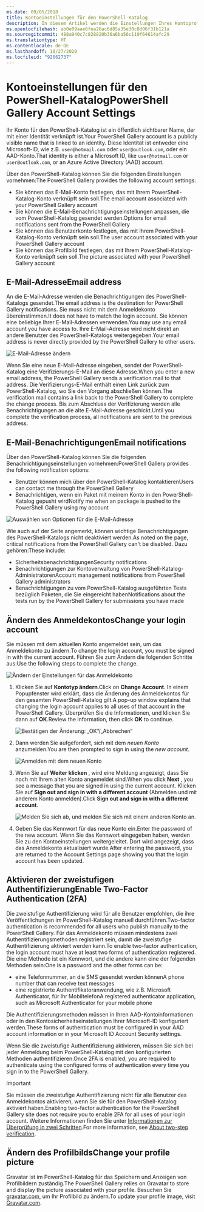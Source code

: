 ```yaml
---
ms.date: 09/05/2018
title: Kontoeinstellungen für den PowerShell-Katalog
description: In diesem Artikel werden die Einstellungen Ihres Kontoprofils im PowerShell-Katalog beschrieben.
ms.openlocfilehash: ab0e09aae6fea26ac6d85a35e30c8d06f31b121a
ms.sourcegitcommit: 488a940c7c828820b36a6ba56c119f64614afc29
ms.translationtype: HT
ms.contentlocale: de-DE
ms.lasthandoff: 10/27/2020
ms.locfileid: "92662737"
---
```

# <a name="powershell-gallery-account-settings"></a><span data-ttu-id="5262d-103">Kontoeinstellungen für den PowerShell-Katalog</span><span class="sxs-lookup"><span data-stu-id="5262d-103">PowerShell Gallery Account Settings</span></span>

<span data-ttu-id="5262d-104">Ihr Konto für den PowerShell-Katalog ist ein öffentlich sichtbarer Name, der mit einer Identität verknüpft ist.</span><span class="sxs-lookup"><span data-stu-id="5262d-104">Your PowerShell Gallery account is a publicly visible name that is linked to an identity.</span></span> <span data-ttu-id="5262d-105">Diese Identität ist entweder eine Microsoft-ID, wie z.B. `user@hotmail.com` oder `user@outlook.com`, oder ein AAD-Konto.</span><span class="sxs-lookup"><span data-stu-id="5262d-105">That identity is either a Microsoft ID, like `user@hotmail.com` or `user@outlook.com`, or an Azure Active Directory (AAD) account.</span></span>

<span data-ttu-id="5262d-106">Über den PowerShell-Katalog können Sie die folgenden Einstellungen vornehmen:</span><span class="sxs-lookup"><span data-stu-id="5262d-106">The PowerShell Gallery provides the following account settings:</span></span>

- <span data-ttu-id="5262d-107">Sie können das E-Mail-Konto festlegen, das mit Ihrem PowerShell-Katalog-Konto verknüpft sein soll.</span><span class="sxs-lookup"><span data-stu-id="5262d-107">The email account associated with your PowerShell Gallery account</span></span>
- <span data-ttu-id="5262d-108">Sie können die E-Mail-Benachrichtigungseinstellungen anpassen, die vom PowerShell-Katalog gesendet werden.</span><span class="sxs-lookup"><span data-stu-id="5262d-108">Options for email notifications sent from the PowerShell Gallery</span></span>
- <span data-ttu-id="5262d-109">Sie können das Benutzerkonto festlegen, das mit Ihrem PowerShell-Katalog-Konto verknüpft sein soll.</span><span class="sxs-lookup"><span data-stu-id="5262d-109">The user account associated with your PowerShell Gallery account</span></span>
- <span data-ttu-id="5262d-110">Sie können das Profilbild festlegen, das mit Ihrem PowerShell-Katalog-Konto verknüpft sein soll.</span><span class="sxs-lookup"><span data-stu-id="5262d-110">The picture associated with your PowerShell Gallery account</span></span>

## <a name="email-address"></a><span data-ttu-id="5262d-111">E-Mail-Adresse</span><span class="sxs-lookup"><span data-stu-id="5262d-111">Email address</span></span>

<span data-ttu-id="5262d-112">An die E-Mail-Adresse werden die Benachrichtigungen des PowerShell-Katalogs gesendet.</span><span class="sxs-lookup"><span data-stu-id="5262d-112">The email address is the destination for PowerShell Gallery notifications.</span></span> <span data-ttu-id="5262d-113">Sie muss nicht mit dem Anmeldekonto übereinstimmen.</span><span class="sxs-lookup"><span data-stu-id="5262d-113">It does not have to match the login account.</span></span> <span data-ttu-id="5262d-114">Sie können eine beliebige Ihrer E-Mail-Adressen verwenden.</span><span class="sxs-lookup"><span data-stu-id="5262d-114">You may use any email account you have access to.</span></span> <span data-ttu-id="5262d-115">Ihre E-Mail-Adresse wird nicht direkt an andere Benutzer des PowerShell-Katalogs weitergegeben.</span><span class="sxs-lookup"><span data-stu-id="5262d-115">Your email address is never directly provided by the PowerShell Gallery to other users.</span></span>

![E-Mail-Adresse ändern](media/managing-account/PSGallery_AcccountEmailAddress.png)

<span data-ttu-id="5262d-117">Wenn Sie eine neue E-Mail-Adresse eingeben, sendet der PowerShell-Katalog eine Verifizierungs-E-Mail an diese Adresse.</span><span class="sxs-lookup"><span data-stu-id="5262d-117">When you enter a new email address, the PowerShell Gallery sends a verification mail to that address.</span></span> <span data-ttu-id="5262d-118">Die Verifizierungs-E-Mail enthält einen Link zurück zum PowerShell-Katalog, wo Sie den Vorgang abschließen können.</span><span class="sxs-lookup"><span data-stu-id="5262d-118">The verification mail contains a link back to the PowerShell Gallery to complete the change process.</span></span> <span data-ttu-id="5262d-119">Bis zum Abschluss der Verifizierung werden alle Benachrichtigungen an die alte E-Mail-Adresse geschickt.</span><span class="sxs-lookup"><span data-stu-id="5262d-119">Until you complete the verification process, all notifications are sent to the previous address.</span></span>

## <a name="email-notifications"></a><span data-ttu-id="5262d-120">E-Mail-Benachrichtigungen</span><span class="sxs-lookup"><span data-stu-id="5262d-120">Email notifications</span></span>

<span data-ttu-id="5262d-121">Über den PowerShell-Katalog können Sie die folgenden Benachrichtigungseinstellungen vornehmen:</span><span class="sxs-lookup"><span data-stu-id="5262d-121">PowerShell Gallery provides the following notification options:</span></span>

- <span data-ttu-id="5262d-122">Benutzer können mich über den PowerShell-Katalog kontaktieren</span><span class="sxs-lookup"><span data-stu-id="5262d-122">Users can contact me through the PowerShell Gallery</span></span>
- <span data-ttu-id="5262d-123">Benachrichtigen, wenn ein Paket mit meinem Konto in den PowerShell-Katalog gepusht wird</span><span class="sxs-lookup"><span data-stu-id="5262d-123">Notify me when an package is pushed to the PowerShell Gallery using my account</span></span>

![Auswählen von Optionen für die E-Mail-Adresse](media/managing-account/PSGallery_AccountEmailOptions.png)

<span data-ttu-id="5262d-125">Wie auch auf der Seite angemerkt, können wichtige Benachrichtigungen des PowerShell-Katalogs nicht deaktiviert werden.</span><span class="sxs-lookup"><span data-stu-id="5262d-125">As noted on the page, critical notifications from the PowerShell Gallery can't be disabled.</span></span>
<span data-ttu-id="5262d-126">Dazu gehören:</span><span class="sxs-lookup"><span data-stu-id="5262d-126">These include:</span></span>

- <span data-ttu-id="5262d-127">Sicherheitsbenachrichtigungen</span><span class="sxs-lookup"><span data-stu-id="5262d-127">Security notifications</span></span>
- <span data-ttu-id="5262d-128">Benachrichtigungen zur Kontoverwaltung von PowerShell-Katalog-Administratoren</span><span class="sxs-lookup"><span data-stu-id="5262d-128">Account management notifications from PowerShell Gallery administrators</span></span>
- <span data-ttu-id="5262d-129">Benachrichtigungen zu vom PowerShell-Katalog ausgeführten Tests bezüglich Paketen, die Sie eingereicht haben</span><span class="sxs-lookup"><span data-stu-id="5262d-129">Notifications about the tests run by the PowerShell Gallery for submissions you have made</span></span>

## <a name="change-your-login-account"></a><span data-ttu-id="5262d-130">Ändern des Anmeldekontos</span><span class="sxs-lookup"><span data-stu-id="5262d-130">Change your login account</span></span>

<span data-ttu-id="5262d-131">Sie müssen mit dem aktuellen Konto angemeldet sein, um das Anmeldekonto zu ändern.</span><span class="sxs-lookup"><span data-stu-id="5262d-131">To change the login account, you must be signed in with the current account.</span></span> <span data-ttu-id="5262d-132">Führen Sie zum Ändern die folgenden Schritte aus:</span><span class="sxs-lookup"><span data-stu-id="5262d-132">Use the following steps to complete the change.</span></span>

![Ändern der Einstellungen für das Anmeldekonto](media/managing-account/PSGallery_LoginAccountSettings.png)

1. <span data-ttu-id="5262d-134">Klicken Sie auf **Kontotyp ändern**.</span><span class="sxs-lookup"><span data-stu-id="5262d-134">Click on **Change Account**.</span></span> <span data-ttu-id="5262d-135">In einem Popupfenster wird erklärt, dass die Änderung des Anmeldekontos für den gesamten PowerShell-Katalog gilt.</span><span class="sxs-lookup"><span data-stu-id="5262d-135">A pop-up window explains that changing the login account applies to all uses of that account in the PowerShell Gallery.</span></span> <span data-ttu-id="5262d-136">Überprüfen Sie die Informationen, und klicken Sie dann auf **OK**.</span><span class="sxs-lookup"><span data-stu-id="5262d-136">Review the information, then click **OK** to continue.</span></span>

   ![Bestätigen der Änderung: „OK“/„Abbrechen“](media/managing-account/PSGallery_LoginAccountChange-1.png)

2. <span data-ttu-id="5262d-138">Dann werden Sie aufgefordert, sich mit dem _neuen Konto_ anzumelden.</span><span class="sxs-lookup"><span data-stu-id="5262d-138">You are then prompted to sign in using the _new account_.</span></span>

   ![Anmelden mit dem neuen Konto](media/managing-account/PSGallery_LoginAccountChange-2.png)

3. <span data-ttu-id="5262d-140">Wenn Sie auf **Weiter klicken** , wird eine Meldung angezeigt, dass Sie noch mit Ihrem alten Konto angemeldet sind.</span><span class="sxs-lookup"><span data-stu-id="5262d-140">When you click **Next** , you see a message that you are signed in using the current account.</span></span>
   <span data-ttu-id="5262d-141">Klicken Sie auf **Sign out and sign in with a different account** (Abmelden und mit anderem Konto anmelden).</span><span class="sxs-lookup"><span data-stu-id="5262d-141">Click **Sign out and sign in with a different account**.</span></span>

   ![Melden Sie sich ab, und melden Sie sich mit einem anderen Konto an.](media/managing-account/PSGallery_LoginAccountChange-3.png)

4. <span data-ttu-id="5262d-143">Geben Sie das Kennwort für das neue Konto ein.</span><span class="sxs-lookup"><span data-stu-id="5262d-143">Enter the password of the new account.</span></span> <span data-ttu-id="5262d-144">Wenn Sie das Kennwort eingegeben haben, werden Sie zu den Kontoeinstellungen weitergeleitet. Dort wird angezeigt, dass das Anmeldekonto aktualisiert wurde.</span><span class="sxs-lookup"><span data-stu-id="5262d-144">After entering the password, you are returned to the Account Settings page showing you that the login account has been updated.</span></span>

## <a name="enable-two-factor-authentication-2fa"></a><span data-ttu-id="5262d-145">Aktivieren der zweistufigen Authentifizierung</span><span class="sxs-lookup"><span data-stu-id="5262d-145">Enable Two-Factor Authentication (2FA)</span></span>

<span data-ttu-id="5262d-146">Die zweistufige Authentifizierung wird für alle Benutzer empfohlen, die ihre Veröffentlichungen im PowerShell-Katalog manuell durchführen.</span><span class="sxs-lookup"><span data-stu-id="5262d-146">Two-factor authentication is recommended for all users who publish manually to the PowerShell Gallery.</span></span> <span data-ttu-id="5262d-147">Für das Anmeldekonto müssen mindestens zwei Authentifizierungsmethoden registriert sein, damit die zweistufige Authentifizierung aktiviert werden kann.</span><span class="sxs-lookup"><span data-stu-id="5262d-147">To enable two-factor authentication, the login account must have at least two forms of authentication registered.</span></span> <span data-ttu-id="5262d-148">Die eine Methode ist ein Kennwort, und die andere kann eine der folgenden Methoden sein:</span><span class="sxs-lookup"><span data-stu-id="5262d-148">One is a password and the other forms can be:</span></span>

- <span data-ttu-id="5262d-149">eine Telefonnummer, an die SMS gesendet werden können</span><span class="sxs-lookup"><span data-stu-id="5262d-149">A phone number that can receive text messages</span></span>
- <span data-ttu-id="5262d-150">eine registrierte Authentifikatoranwendung, wie z.B. Microsoft Authenticator, für Ihr Mobiltelefon</span><span class="sxs-lookup"><span data-stu-id="5262d-150">A registered authenticator application, such as Microsoft Authenticator for your mobile phone</span></span>

<span data-ttu-id="5262d-151">Die Authentifizierungsmethoden müssen in Ihren AAD-Kontoinformationen oder in den Kontosicherheitseinstellungen Ihrer Microsoft-ID konfiguriert werden.</span><span class="sxs-lookup"><span data-stu-id="5262d-151">These forms of authentication must be configured in your AAD account information or in your Microsoft ID Account Security settings.</span></span>

<span data-ttu-id="5262d-152">Wenn Sie die zweistufige Authentifizierung aktivieren, müssen Sie sich bei jeder Anmeldung beim PowerShell-Katalog mit den konfigurierten Methoden authentifizieren.</span><span class="sxs-lookup"><span data-stu-id="5262d-152">Once 2FA is enabled, you are required to authenticate using the configured forms of authentication every time you sign in to the PowerShell Gallery.</span></span>

> [!IMPORTANT]
> <span data-ttu-id="5262d-153">Sie müssen die zweistufige Authentifizierung nicht für alle Benutzer des Anmeldekontos aktivieren, wenn Sie sie für den PowerShell-Katalog aktiviert haben.</span><span class="sxs-lookup"><span data-stu-id="5262d-153">Enabling two-factor authentication for the PowerShell Gallery site does not require you to enable 2FA for all uses of your login account.</span></span> <span data-ttu-id="5262d-154">Weitere Informationen finden Sie unter [Informationen zur Überprüfung in zwei Schritten](https://support.microsoft.com/help/12408/microsoft-account-about-two-step-verification).</span><span class="sxs-lookup"><span data-stu-id="5262d-154">For more information, see [About two-step verification](https://support.microsoft.com/help/12408/microsoft-account-about-two-step-verification).</span></span>

## <a name="change-your-profile-picture"></a><span data-ttu-id="5262d-155">Ändern des Profilbilds</span><span class="sxs-lookup"><span data-stu-id="5262d-155">Change your profile picture</span></span>

<span data-ttu-id="5262d-156">Gravatar ist im PowerShell-Katalog für das Speichern und Anzeigen von Profilbildern zuständig.</span><span class="sxs-lookup"><span data-stu-id="5262d-156">The PowerShell Gallery relies on Gravatar to store and display the picture associated with your profile.</span></span> <span data-ttu-id="5262d-157">Besuchen Sie [gravatar.com](http://www.gravatar.com/), um Ihr Profilbild zu ändern.</span><span class="sxs-lookup"><span data-stu-id="5262d-157">To update your profile image, visit [Gravatar.com](http://www.gravatar.com/).</span></span>
